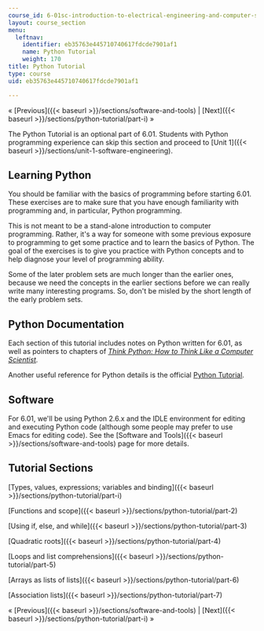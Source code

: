 ```yaml
---
course_id: 6-01sc-introduction-to-electrical-engineering-and-computer-science-i-spring-2011
layout: course_section
menu:
  leftnav:
    identifier: eb35763e445710740617fdcde7901af1
    name: Python Tutorial
    weight: 170
title: Python Tutorial
type: course
uid: eb35763e445710740617fdcde7901af1

---
```


« [Previous]({{< baseurl >}}/sections/software-and-tools) | [Next]({{< baseurl >}}/sections/python-tutorial/part-i) »

The Python Tutorial is an optional part of 6.01. Students with Python programming experience can skip this section and proceed to [Unit 1]({{< baseurl >}}/sections/unit-1-software-engineering).

Learning Python
---------------

You should be familiar with the basics of programming before starting 6.01. These exercises are to make sure that you have enough familiarity with programming and, in particular, Python programming.

This is not meant to be a stand-alone introduction to computer programming. Rather, it's a way for someone with some previous exposure to programming to get some practice and to learn the basics of Python. The goal of the exercises is to give you practice with Python concepts and to help diagnose your level of programming ability.

Some of the later problem sets are much longer than the earlier ones, because we need the concepts in the earlier sections before we can really write many interesting programs. So, don't be misled by the short length of the early problem sets.

Python Documentation
--------------------

Each section of this tutorial includes notes on Python written for 6.01, as well as pointers to chapters of _[Think Python: How to Think Like a Computer Scientist](http://www.greenteapress.com/thinkpython/html)._

Another useful reference for Python details is the official [Python Tutorial](http://docs.python.org/tut/).

Software
--------

For 6.01, we'll be using Python 2.6.x and the IDLE environment for editing and executing Python code (although some people may prefer to use Emacs for editing code). See the [Software and Tools]({{< baseurl >}}/sections/software-and-tools) page for more details.

Tutorial Sections
-----------------

[Types, values, expressions; variables and binding]({{< baseurl >}}/sections/python-tutorial/part-i)

[Functions and scope]({{< baseurl >}}/sections/python-tutorial/part-2)

[Using if, else, and while]({{< baseurl >}}/sections/python-tutorial/part-3)

[Quadratic roots]({{< baseurl >}}/sections/python-tutorial/part-4)

[Loops and list comprehensions]({{< baseurl >}}/sections/python-tutorial/part-5)

[Arrays as lists of lists]({{< baseurl >}}/sections/python-tutorial/part-6)

[Association lists]({{< baseurl >}}/sections/python-tutorial/part-7)

« [Previous]({{< baseurl >}}/sections/software-and-tools) | [Next]({{< baseurl >}}/sections/python-tutorial/part-i) »